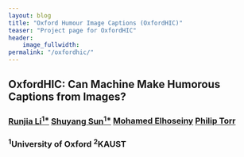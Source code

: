 ```yaml
---
layout: blog
title: "Oxford Humour Image Captions (OxfordHIC)"
teaser: "Project page for OxfordHIC"
header:
    image_fullwidth: 
permalink: "/oxfordhic/"
---
```


## OxfordHIC: Can Machine Make Humorous Captions from Images?

### [Runjia Li<sup>1*</sup>](https://www.linkedin.com/in/runjiali-b169451a9/) [Shuyang Sun<sup>1*</sup>](https://kevin-ssy.github.io/) [Mohamed Elhoseiny](https://www.mohamed-elhoseiny.com/) [Philip Torr](https://eng.ox.ac.uk/people/philip-torr/)
### <sup>1</sup>University of Oxford <sup>2</sup>KAUST
